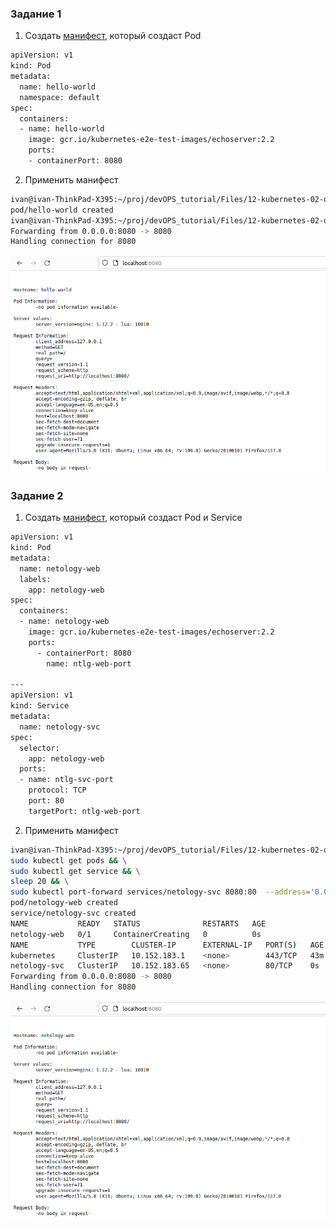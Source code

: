 ### Задание 1

1. Создать [манифест](https://github.com/northsilver/devOPS_tutorial/blob/master/Files/12-kubernetes-02-objects/pod.yaml), который создаст Pod

```bash
apiVersion: v1
kind: Pod
metadata:
  name: hello-world
  namespace: default
spec:
  containers:
  - name: hello-world
    image: gcr.io/kubernetes-e2e-test-images/echoserver:2.2
    ports:
    - containerPort: 8080
```

2. Применить манифест

```bash
ivan@ivan-ThinkPad-X395:~/proj/devOPS_tutorial/Files/12-kubernetes-02-objects$ sudo kubectl apply -f pod.yaml 
pod/hello-world created
ivan@ivan-ThinkPad-X395:~/proj/devOPS_tutorial/Files/12-kubernetes-02-objects$ sudo kubectl port-forward pod/hello-world 8080:8080  --address='0.0.0.0'
Forwarding from 0.0.0.0:8080 -> 8080
Handling connection for 8080
```

![1](https://github.com/northsilver/devOPS_tutorial/blob/master/PICtures/Screenshot%20from%202023-09-24%2013-50-25.png)

### Задание 2

1. Создать [манифест](https://github.com/northsilver/devOPS_tutorial/blob/master/Files/12-kubernetes-02-objects/service.yaml), который создаст Pod и Service

```bash
apiVersion: v1
kind: Pod
metadata:
  name: netology-web
  labels:
    app: netology-web
spec:
  containers:
  - name: netology-web
    image: gcr.io/kubernetes-e2e-test-images/echoserver:2.2
    ports:
      - containerPort: 8080
        name: ntlg-web-port
        
---
apiVersion: v1
kind: Service
metadata:
  name: netology-svc
spec:
  selector:
    app: netology-web
  ports:
  - name: ntlg-svc-port
    protocol: TCP
    port: 80
    targetPort: ntlg-web-port
```

2. Применить манифест

```bash
ivan@ivan-ThinkPad-X395:~/proj/devOPS_tutorial/Files/12-kubernetes-02-objects$ sudo kubectl apply -f service.yaml && \
sudo kubectl get pods && \
sudo kubectl get service && \
sleep 20 && \
sudo kubectl port-forward services/netology-svc 8080:80  --address='0.0.0.0'
pod/netology-web created
service/netology-svc created
NAME           READY   STATUS              RESTARTS   AGE
netology-web   0/1     ContainerCreating   0          0s
NAME           TYPE        CLUSTER-IP      EXTERNAL-IP   PORT(S)   AGE
kubernetes     ClusterIP   10.152.183.1    <none>        443/TCP   43m
netology-svc   ClusterIP   10.152.183.65   <none>        80/TCP    0s
Forwarding from 0.0.0.0:8080 -> 8080
Handling connection for 8080
```

![2](https://github.com/northsilver/devOPS_tutorial/blob/master/PICtures/Screenshot%20from%202023-09-24%2014-01-04.png)